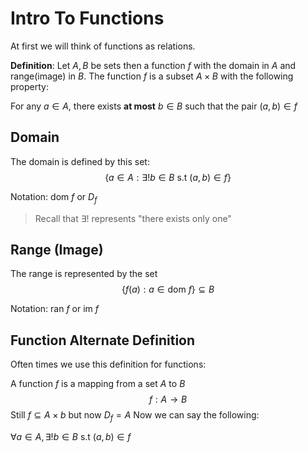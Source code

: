 # Intro To Functions
At first we will think of functions as relations. 

**Definition**:
Let $A, B$ be sets then a function $f$ with the domain in $A$ and range(image) in $B$. The function $f$ is a subset $A\times B$ with the following property:

For any $a\in A$, there exists **at most** $b\in B$ such that the pair $(a, b)\in f$

## Domain
The domain is defined by this set:
$$\{a\in A: \exists! b\in B \text{ s.t } (a, b)\in f\}$$

Notation: $\text{dom }f$ or $D_f$

> Recall that $\exists!$ represents "there exists only one"

## Range (Image)
The range is represented by the set 
$$\{f(a): a\in\text{dom }f\}\subseteq B$$

Notation: $\text{ran }f$ or $\text{im }f$

## Function Alternate Definition 
Often times we use this definition for functions:

A function $f$ is a mapping from a set $A$ to $B$
$$f:A\to B$$
Still $f\subseteq A\times b$ but now $D_f = A$
Now we can say the following:

$\forall a\in A, \exists!b\in B\text{ s.t }(a, b)\in f$

